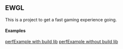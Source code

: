 ## EWGL

This is a project to get a fast gaming experience going.


#### Examples ####

[perfExample with build lib](http://gero3.github.com/ewgl/examples/perfExample.html)
[perfExample without build lib](http://gero3.github.com/ewgl/examples/perfExample2.html)


